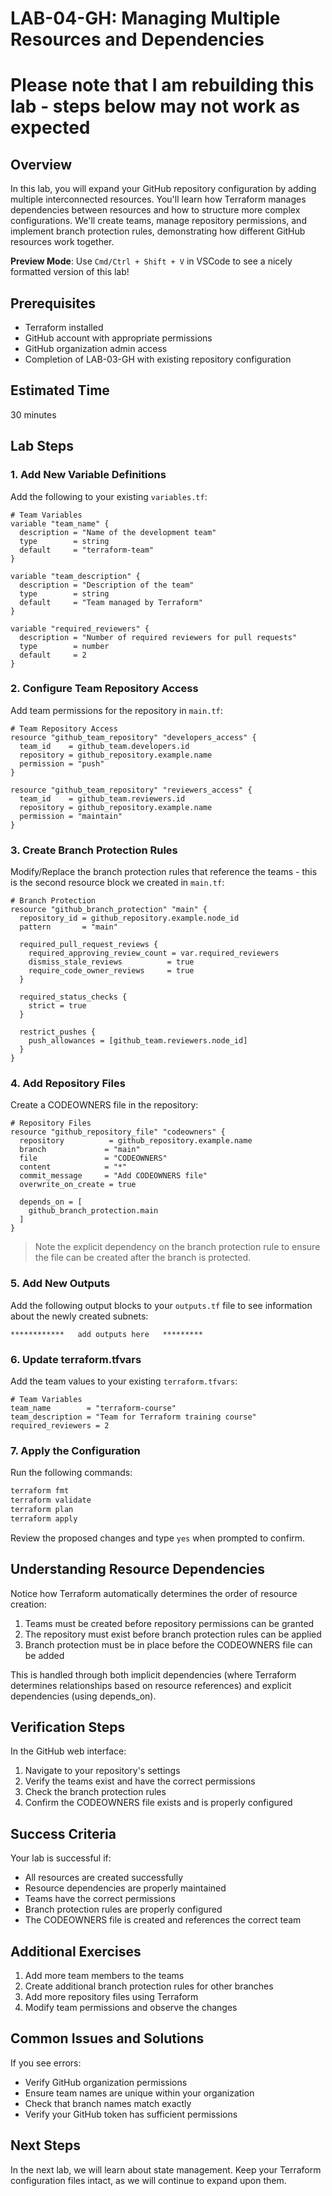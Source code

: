 # LAB-04-GH: Managing Multiple Resources and Dependencies

# **Please note that I am rebuilding this lab - steps below may not work as expected**

## Overview
In this lab, you will expand your GitHub repository configuration by adding multiple interconnected resources. You'll learn how Terraform manages dependencies between resources and how to structure more complex configurations. We'll create teams, manage repository permissions, and implement branch protection rules, demonstrating how different GitHub resources work together.

**Preview Mode**: Use `Cmd/Ctrl + Shift + V` in VSCode to see a nicely formatted version of this lab!

## Prerequisites
- Terraform installed
- GitHub account with appropriate permissions
- GitHub organization admin access
- Completion of LAB-03-GH with existing repository configuration

## Estimated Time
30 minutes

## Lab Steps

### 1. Add New Variable Definitions

Add the following to your existing `variables.tf`:

```hcl
# Team Variables
variable "team_name" {
  description = "Name of the development team"
  type        = string
  default     = "terraform-team"
}

variable "team_description" {
  description = "Description of the team"
  type        = string
  default     = "Team managed by Terraform"
}

variable "required_reviewers" {
  description = "Number of required reviewers for pull requests"
  type        = number
  default     = 2
}
```

### 2. Configure Team Repository Access

Add team permissions for the repository in `main.tf`:

```hcl
# Team Repository Access
resource "github_team_repository" "developers_access" {
  team_id    = github_team.developers.id
  repository = github_repository.example.name
  permission = "push"
}

resource "github_team_repository" "reviewers_access" {
  team_id    = github_team.reviewers.id
  repository = github_repository.example.name
  permission = "maintain"
}
```

### 3. Create Branch Protection Rules

Modify/Replace the branch protection rules that reference the teams - this is the second resource block we created in `main.tf`:

```hcl
# Branch Protection
resource "github_branch_protection" "main" {
  repository_id = github_repository.example.node_id
  pattern       = "main"

  required_pull_request_reviews {
    required_approving_review_count = var.required_reviewers
    dismiss_stale_reviews          = true
    require_code_owner_reviews     = true
  }

  required_status_checks {
    strict = true
  }

  restrict_pushes {
    push_allowances = [github_team.reviewers.node_id]
  }
}
```

### 4. Add Repository Files

Create a CODEOWNERS file in the repository:

```hcl
# Repository Files
resource "github_repository_file" "codeowners" {
  repository          = github_repository.example.name
  branch             = "main"
  file               = "CODEOWNERS"
  content            = "*"
  commit_message     = "Add CODEOWNERS file"
  overwrite_on_create = true

  depends_on = [
    github_branch_protection.main
  ]
}
```

> Note the explicit dependency on the branch protection rule to ensure the file can be created after the branch is protected.

### 5. Add New Outputs

Add the following output blocks to your `outputs.tf` file to see information about the newly created subnets:

```hcl
************   add outputs here   *********
```

### 6. Update terraform.tfvars

Add the team values to your existing `terraform.tfvars`:

```hcl
# Team Variables
team_name        = "terraform-course"
team_description = "Team for Terraform training course"
required_reviewers = 2
```

### 7. Apply the Configuration

Run the following commands:
```bash
terraform fmt
terraform validate
terraform plan
terraform apply
```

Review the proposed changes and type `yes` when prompted to confirm.

## Understanding Resource Dependencies

Notice how Terraform automatically determines the order of resource creation:
1. Teams must be created before repository permissions can be granted
2. The repository must exist before branch protection rules can be applied
3. Branch protection must be in place before the CODEOWNERS file can be added

This is handled through both implicit dependencies (where Terraform determines relationships based on resource references) and explicit dependencies (using depends_on).

## Verification Steps

In the GitHub web interface:
1. Navigate to your repository's settings
2. Verify the teams exist and have the correct permissions
3. Check the branch protection rules
4. Confirm the CODEOWNERS file exists and is properly configured

## Success Criteria
Your lab is successful if:
- All resources are created successfully
- Resource dependencies are properly maintained
- Teams have the correct permissions
- Branch protection rules are properly configured
- The CODEOWNERS file is created and references the correct team

## Additional Exercises
1. Add more team members to the teams
2. Create additional branch protection rules for other branches
3. Add more repository files using Terraform
4. Modify team permissions and observe the changes

## Common Issues and Solutions

If you see errors:
- Verify GitHub organization permissions
- Ensure team names are unique within your organization
- Check that branch names match exactly
- Verify your GitHub token has sufficient permissions

## Next Steps
In the next lab, we will learn about state management. Keep your Terraform configuration files intact, as we will continue to expand upon them.